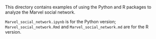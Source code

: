 This directory contains examples of using the Python and R packages to analyze the Marvel social network.

`Marvel_social_network.ipynb` is for the Python version; `Marvel_social_network.Rmd` and `Marvel_social_network.md` are for the R version.
